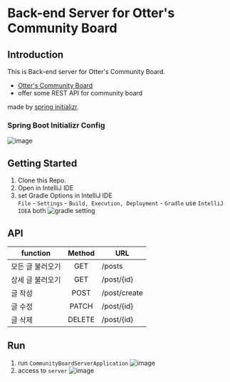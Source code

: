 # Back-end Server for Otter's Community Board

## Introduction

This is Back-end server for Otter's Community Board.
- [Otter's Community Board](https://github.com/otterbits/vue-community-board)
- offer some REST API for community board
  
made by [spring initializr](https://start.spring.io/).  

### Spring Boot Initializr Config

![image](https://github.com/SanGyuk-Raccoon/community-board-server/assets/56672129/814d9717-ab4d-497d-937b-17bebb7822be)



## Getting Started

1. Clone this Repo.
2. Open in IntelliJ IDE
3. set Gradle Options in IntelliJ IDE  
`File` - `Settings` - `Build, Execution, Deployment` - `Gradle`
use `IntelliJ IDEA` both
![gradle setting](https://github.com/SanGyuk-Raccoon/community-board-server/assets/56672129/34f11965-b5bb-4232-9762-af79aeb64e4a)

## API

|   function    | Method |    URL    |
|--------------|:------:|---------|
|모든 글 불러오기|GET|/posts|
|상세 글 불러오기|GET|/post/{id}|
|글 작성|POST|/post/create|
|글 수정|PATCH|/post/{id}|
|글 삭제|DELETE|/post/{id}|


## Run

1. run `CommunityBoardServerApplication`
   ![image](https://github.com/SanGyuk-Raccoon/community-board-server/assets/56672129/b4954561-cd48-40c3-8614-b60c2f800cbb)
2. access to `server`
![image](https://github.com/SanGyuk-Raccoon/community-board-server/assets/56672129/fd9906f4-1f07-4f68-aeaa-f9d35caedc48)


   
